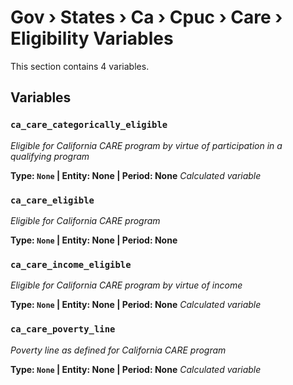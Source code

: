 # Gov › States › Ca › Cpuc › Care › Eligibility Variables

This section contains 4 variables.

## Variables

### `ca_care_categorically_eligible`
*Eligible for California CARE program by virtue of participation in a qualifying program*

**Type: `None` | Entity: None | Period: None**
*Calculated variable*

### `ca_care_eligible`
*Eligible for California CARE program*

**Type: `None` | Entity: None | Period: None**

### `ca_care_income_eligible`
*Eligible for California CARE program by virtue of income*

**Type: `None` | Entity: None | Period: None**
*Calculated variable*

### `ca_care_poverty_line`
*Poverty line as defined for California CARE program*

**Type: `None` | Entity: None | Period: None**
*Calculated variable*
